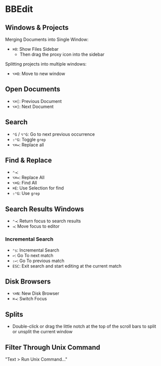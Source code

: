 # BBEdit

## Windows & Projects

Merging Documents into Single Window:

- `⌘0`: Show Files Sidebar
	- Then drag the proxy icon into the sidebar

Splitting projects into multiple windows:

- `⌥⌘O`: Move to new window

## Open Documents

- `⌥⌘[`: Previous Document
- `⌥⌘]`: Next Document

## Search

- `⌃G` / `⌥⌃G`: Go to next previous occurrence
- `⇧⌃G`: Toggle `grep`
- `⌥⌘=`: Replace all

## Find & Replace

- `⌃⇥`: 
- `⌥⌘=`: Replace All
- `⌥⌘G`: Find All
- `⌘E`: Use Selection for find
- `⇧⌃G`: Use `grep`

## Search Results Windows

- `⌃⇥`: Return focus to search results
- `⇥`: Move focus to editor

### Incremental Search

- `⌃s`: Incremental Search
- `↩`: Go To next match
- `⇧↩`: Go To previous match
- `ESC`: Exit search and start editing at the current match

## Disk Browsers

- `⌥⌘N`: New Disk Browser
- `⌘⇥`: Switch Focus

## Splits

- Double-click or drag the little notch at the top of the scroll bars to split or unsplit the current window

## Filter Through Unix Command

"Text > Run Unix Command..."